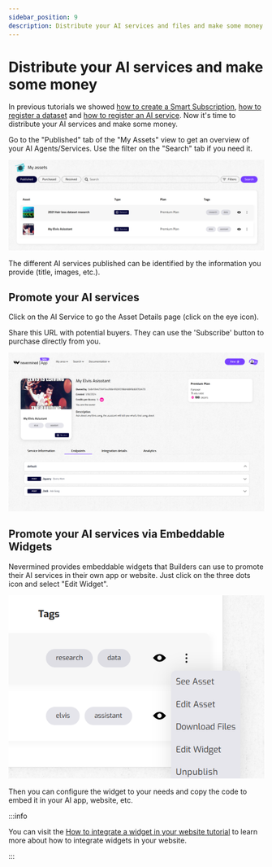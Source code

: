 ```yaml
---
sidebar_position: 9
description: Distribute your AI services and files and make some money
---
```


# Distribute your AI services and make some money

In previous tutorials we showed [how to create a Smart Subscription](create-subscription), [how to register a dataset](register-file-asset) and [how to register an AI service](register-webservice). Now it's time to distribute your AI services and make some money.

Go to the "Published" tab of the "My Assets" view to get an overview of your AI Agents/Services. Use the filter on the "Search" tab if you need it.

<p align="center"><img src="/images/tutorials/05-06-My-assets.png" width="600"/></p>

The different AI services published can be identified by the information you provide (title, images, etc.).

## Promote your AI services

Click on the AI Service to go the Asset Details page (click on the eye icon).

Share this URL with potential buyers. They can use the 'Subscribe' button to purchase directly from you.  

<p align="center"><img src="/images/tutorials/builders/ai-service-details.png" width="600"/></p>

## Promote your AI services via Embeddable Widgets 

Nevermined provides embeddable widgets that Builders can use to promote their AI services in their own app or website.
Just click on the three dots icon and select "Edit Widget".

<p align="center"><img src="/images/tutorials/builders/assets-published-options.png" width="600"/></p>

Then you can configure the widget to your needs and copy the code to embed it in your AI app, website, etc.

:::info

You can visit the [How to integrate a widget in your website tutorial](../advanced/10-widgets-integration.md) to learn more about how to integrate widgets in your website.

:::
